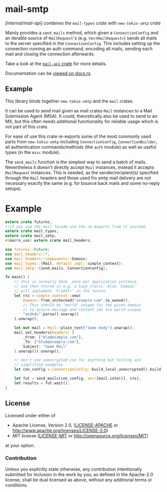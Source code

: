 # mail-smtp &emsp;

_[internal/mail-api] combines the `mail-types` crate with `new-tokio-smtp` crate_

Mainly provides a `send_mails` method, which given a `ConnectionConfig` and
an iterable source of `MailRequest`'s (e.g. `Vec<MailRequest>`) sends all mails
to the server specified in the `ConnectionConfig`.  This includes setting up
the connection running an auth command, encoding all mails, sending each mail
and closing the connection afterwards.

Take a look at the [`mail-api` crate](https://github.com/1aim/mail-api) for more details.

Documentation can be [viewed on docs.rs](https://docs.rs/mail-smtp).

## Example

This library binds together `new-tokio-smtp` and the `mail` crates.

It can be used to send mail given  as mail crates `Mail` instances
to a Mail Submission Agent (MSA). It could, theoretically also
be used to send to an MX, but this often needs additional functionality
for reliable usage which is not part of this crate.

For ease of use this crate re-exports some of the most commonly used
parts from `new-tokio-smtp` including `ConnectionConfig`,
`ConnectionBuilder`, all authentication commands/methods (the
`auth` module) as well as useful types (in the `misc` module).

The `send_mails` function is the simplest way to send a batch
of mails. Nevertheless it doesn't directly accept `Mail` instances,
instead it accepts `MailRequest` instances. This is needed, as
the sender/recipient(s) specified through the `Mail` headers
and those used fro smtp mail delivery are not necessary exactly
the same (e.g. for bounce back mails and some no-reply setups).

# Example

```rust ,no_run
extern crate futures;
//if you use the mail facade use the re-exports from it instead
extern crate mail_types;
extern crate mail_smtp;
#[macro_use] extern crate mail_headers;

use futures::Future;
use mail_headers::*;
use mail_headers::components::Domain;
use mail_types::{Mail, default_impl::simple_context};
use mail_smtp::{send_mails, ConnectionConfig};

fn main() {
    // this is normally done _once per application instance_
    // and then stored in e.g. a lazy_static. Also `Domain`
    // will implement `FromStr` in the future.
    let ctx = simple_context::new(
        Domain::from_unchecked("example.com".to_owned(),
        // This should be "world" unique for the given domain
        // to assure message and content ids are world unique.
        "asdkds".parse().unwrap()
    ).unwrap();

    let mut mail = Mail::plain_text("Some body").unwrap();
    mail.set_headers(headers! {
        _From: ["bla@example.com"],
        _To: ["blub@example.com"],
        Subject: "Some Mail"
    }.unwrap()).unwrap();

    // don't use unencrypted con for anything but testing and
    // simplified examples
    let con_config = ConnectionConfig::build_local_unencrypted().build();

    let fut = send_mails(con_config, vec![mail.into()], ctx);
    let results = fut.wait();
}
```



## License

Licensed under either of

* Apache License, Version 2.0, ([LICENSE-APACHE](LICENSE-APACHE) or http://www.apache.org/licenses/LICENSE-2.0)
* MIT license ([LICENSE-MIT](LICENSE-MIT) or http://opensource.org/licenses/MIT)

at your option.

### Contribution

Unless you explicitly state otherwise, any contribution intentionally submitted
for inclusion in the work by you, as defined in the Apache-2.0 license, shall be dual licensed as above, without any
additional terms or conditions.
